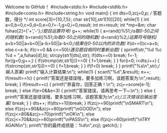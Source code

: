 Welcome to GitHub！
#include<stdio.h>
#include<stdlib.h>
#include<conio.h>
#include<string.h>
void main()
{
 int dts=0,zcj=0,*p; /* 答题数，得分 */
 int score[3]={10,7,5};
 char str[10],str1[10][20];
 while(1)
 {
	int a=0,b=0,c=0,d=0,e=0,f=-1,g=0,i=0,result;
		int m=result;
			int *mp=&m;
	char fuhao[2]={'+','-'};/*题目运算符号*/
	g++;
	while(1)
	{
		a=rand()%51;/*a取0-50之间的随机数*/
		b=rand()%51;/*b取0-50之间的随机数*/
		d=rand()%2;/*运算符号随机*/
		a+b>50||a+b<0||a-b>50||a-b<0;/*结果在0-50以内的非负数*/
	if(d==0)c=a+b;
	else c=a-b;
	if(c>=0 && c<=50)/*遇见题目相同时重新出题*/
	{
		sprintf(str,"%d %c %d = ",a,fuhao[d],b);
		strcpy(str1[dts],str);
		if(dts==0) break;
    f=-1;
	for(g=0;g++;)
	{
		if(strcmp(str,str1[i])==0)
		{
			f=1;break;
		}
	}
    for(i=0; i<dts;i++)
	{
		if(strcmp(str,str1[i])==0)
		{
			f=1;break;
		}
	}
	if(f<0)
		break;
	}
	}
	printf("%s\n",str);/*输入答案*/
	printf("输入计算结果:\n");
	while(1)
	{
		scanf("%d",&result);
		e++;
		if(result==!c)
		{
			printf("答案还是错误哦，要多加练习啊，该题答案为:\n",result);
			break;
		}
		if(result==c)
		{
			printf("恭喜你，回答正确！\n");
			zcj+=score[e-1];
			break;
		}
		else if(e>0&&e<3)
		{
			printf("答案错误，请再思考一下~:\n");
		}
		else 
		{
			printf("答案还是错误哦，要多加练习啊，该题答案为:\n",c);/*三次错误后输出答案*/
			break;
		}
	}
	dts++;
	if(dts>=10)break;
	}
	if(zcj>=90)printf("\nSMART\n");	
	else if(zcj<=90&&zcj>=80)printf("\nGOOD\n");
	else if(zcj<=80&&zcj>=70)printf("\nOK\n");
	else if(zcj<=70&&zcj>=60)printf("\nPASS\n");
	else if(zcj<=60)printf("\nTRY AGAIN\n");
	printf("你的最终成绩是：%d\n",zcj);
  getch();
}
